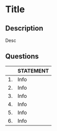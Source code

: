 # Title

## Description
Desc

## Questions

| | STATEMENT  	|
| ---	| ---	|
| 1. | Info	|
| 2. | Info |
| 3. | Info |
| 4. | Info |
| 5. | Info |
| 6. | Info |


